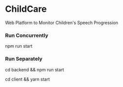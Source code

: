 # ChildCare

Web Platform to Monitor Children's Speech Progression

### Run Concurrently

npm run start

### Run Separately

cd backend && npm run start

cd client && yarn start

